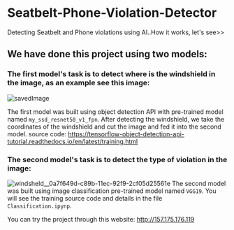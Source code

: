 # Seatbelt-Phone-Violation-Detector
Detecting Seatbelt and Phone violations using AI..How it works, let's see>>

## We have done this project using two models:

### The first model's task is to detect where is the windshield in the image, as an example see this image:
![savedImage](https://user-images.githubusercontent.com/80279479/186296710-7ba621c1-697d-4e6a-8ae5-0d602fa3a060.jpg)

The first model was built using object detection API with pre-trained model named `my_ssd_resnet50_v1_fpn`.
After detecting the windshield, we take the coordinates of the windshield and cut the image and fed it into the second model.
source code: https://tensorflow-object-detection-api-tutorial.readthedocs.io/en/latest/training.html

### The second model's task is to detect the type of violation in the image:
![windsheld__0a7f649d-c89b-11ec-92f9-2cf05d25561e](https://user-images.githubusercontent.com/80279479/186297389-25523ce8-6c8f-4a79-acd4-ff0807311045.JPG)
The second model was built using image classification pre-trained model named `VGG19`.
You will see the training source code and details in the file `Classification.ipynp`.


You can try the project through this website:
http://157.175.176.119
